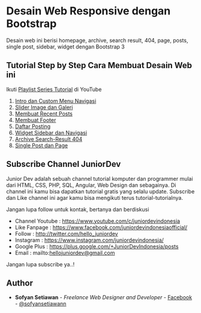 # Desain Web Responsive dengan Bootstrap

Desain web ini berisi homepage, archive, search result, 404, page, posts, single post, sidebar, widget dengan Bootstrap 3

## Tutorial Step by Step Cara Membuat Desain Web ini
Ikuti [Playlist Series Tutorial](https://www.youtube.com/playlist?list=PLFLsT6z_5FzljaZdwlfyZFEgfKtkYDTPl/) di YouTube

1. [Intro dan Custom Menu Navigasi](https://www.youtube.com/watch?v=34-1xDqytG4&index=1&list=PLFLsT6z_5FzljaZdwlfyZFEgfKtkYDTPl/)
2. [Slider Image dan Galeri](https://www.youtube.com/watch?v=9z-YLZsWIDo&index=2&list=PLFLsT6z_5FzljaZdwlfyZFEgfKtkYDTPl/)
3. [Membuat Recent Posts](https://www.youtube.com/watch?v=1WNj0reZq_E&index=3&list=PLFLsT6z_5FzljaZdwlfyZFEgfKtkYDTPl/)
4. [Membuat Footer](https://www.youtube.com/watch?v=sfe0Oc46yrU&index=4&list=PLFLsT6z_5FzljaZdwlfyZFEgfKtkYDTPl/)
5. [Daftar Posting](https://www.youtube.com/watch?v=9b3M7aP7gUY&index=5&list=PLFLsT6z_5FzljaZdwlfyZFEgfKtkYDTPl/)
6. [Widget Sidebar dan Navigasi](https://www.youtube.com/watch?v=RsAKfhO_xsw&index=6&list=PLFLsT6z_5FzljaZdwlfyZFEgfKtkYDTPl/)
7. [Archive Search-Result 404](https://www.youtube.com/watch?v=F3Y6mValYfs&index=7&list=PLFLsT6z_5FzljaZdwlfyZFEgfKtkYDTPl/)
8. [Single Post dan Page](https://www.youtube.com/watch?v=eLx5Ac38z44&index=8&list=PLFLsT6z_5FzljaZdwlfyZFEgfKtkYDTPl/)

## Subscribe Channel JuniorDev

Junior Dev adalah sebuah channel tutorial komputer dan programmer mulai dari HTML, CSS, PHP, SQL, Angular, Web Design dan sebagainya. Di channel ini kamu bisa dapatkan tutorial gratis yang selalu update. Subscribe dan Like channel ini agar kamu bisa mengikuti terus tutorial-tutorialnya.

Jangan lupa follow untuk kontak, bertanya dan berdiskusi
* Channel Youtube : https://www.youtube.com/c/juniordevindonesia
* Like Fanpage : https://www.facebook.com/juniordevindonesiaofficial/
* Follow : http://twitter.com/hello_juniordev
* Instagram : https://www.instagram.com/juniordevindonesia/
* Google Plus : https://plus.google.com/+JuniorDevIndonesia/posts
* Email : mailto:hellojuniordev@gmail.com

Jangan lupa subscribe ya..!

## Author
* **Sofyan Setiawan** - *Freelance Web Designer and Developer* - [Facebook](https://www.facebook.com/sofyansetiawanprofile) - [@sofyansetiawann](https://twitter.com/sofyansetiawann)
